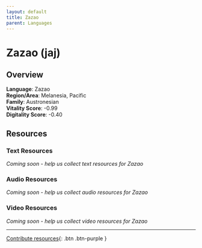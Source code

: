 ```yaml
---
layout: default
title: Zazao
parent: Languages
---
```


# Zazao (jaj)

## Overview

**Language**: Zazao  
**Region/Area**: Melanesia, Pacific  
**Family**: Austronesian  
**Vitality Score**: -0.99  
**Digitality Score**: -0.40  

## Resources

### Text Resources
*Coming soon - help us collect text resources for Zazao*

### Audio Resources
*Coming soon - help us collect audio resources for Zazao*

### Video Resources
*Coming soon - help us collect video resources for Zazao*

---

[Contribute resources](https://fairtrain.github.io/){: .btn .btn-purple }
